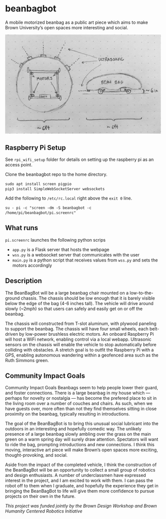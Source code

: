 # beanbagbot

A mobile motorized beanbag as a public art piece which aims to make Brown University’s open spaces more interesting and social.

![A rough sketch](pics/first_sketch.jpg)

## Raspberry Pi Setup

See `rpi_wifi_setup` folder for details on setting up the raspberry pi as an access point.

Clone the beanbagbot repo to the home directory.

```
sudo apt install screen pigpio
pip3 install SimpleWebSocketServer websockets
```

Add the following to `/etc/rc.local` right above the `exit 0` line.

```
su - pi -c "screen -dm -S beanbagbot -c /home/pi/beanbagbot/pi.screenrc"
```

## What runs

`pi.screenrc` launches the following python scrips

 * `app.py` is a Flask server that hosts the webpage
 * `wss.py` is a websocket server that communicates with the user
 * `main.py` is a python script that receives values from `wss.py` and sets the motors accordingly

## Description

The BeanBagBot will be a large beanbag chair mounted on a low-to-the-ground chassis. The chassis should be low enough that it is barely visible below the edge of the bag (4-6 inches tall). The vehicle will drive around slowly (\~2mph) so that users can safely and easily get on or off the beanbag.

The chassis will constructed from T-slot aluminum, with plywood paneling to support the beanbag. The chassis will have four small wheels, each belt-driven by low-power brushless electric motors. An onboard Raspberry Pi will host a WiFi network, enabling control via a local webapp. Ultrasonic sensors on the chassis will enable the vehicle to stop automatically before colliding with obstacles. A stretch goal is to outfit the Raspberry Pi with a GPS, enabling autonomous wandering within a geofenced area such as the Ruth Simmons green.

## Community Impact Goals

Community Impact Goals
Beanbags seem to help people lower their guard, and foster connections. There is a large beanbag in my house which — perhaps for novelty or nostalgia — has become the prefered place to sit in the living room over a number of couches and chairs. As such, when we have guests over, more often than not they find themselves sitting in close proximity on the beanbag, typically resulting in introductions.

The goal of the BeanBagBot is to bring this unusual social lubricant into the outdoors in an interesting and hopefully comedic way. The unlikely presence of a large beanbag slowly ambling over the grass on the main green on a warm spring day will surely draw attention. Spectators will want to ride the bag, prompting introductions and new connections. I think this moving, interactive art piece will make Brown’s open spaces more exciting, thought-provoking, and social.

Aside from the impact of the completed vehicle, I think the construction of the BeanBagBot will be an opportunity to collect a small group of robotics and design enthusiasts. A number of underclassmen have expressed interest in the project, and I am excited to work with them. I can pass the robot off to them when I graduate, and hopefully the experience they get in bringing the BeanBagBot to life will give them more confidence to pursue projects on their own in the future.

_This project was funded jointly by the Brown Design Workshop and Brown Humanity Centered Robotics Initiative_